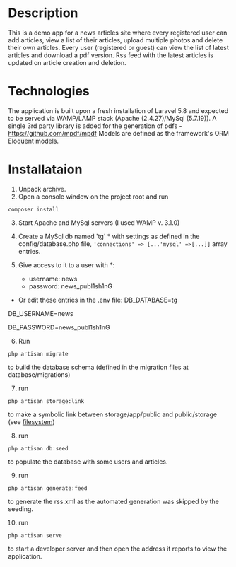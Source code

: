 # Description

This is a demo app for a news articles site where every registered user
can add articles, view a list of their articles, upload multiple photos 
and delete their own articles.
Every user (registered or guest) can view the list of latest articles and
download a pdf version.
Rss feed with the latest articles is updated on article creation and deletion.



# Technologies

The application is built upon a fresh installation of Laravel 5.8 and expected to be served via  WAMP/LAMP stack (Apache (2.4.27)/MySql (5.7.19)). 
A single 3rd party library is added for the generation of pdfs - https://github.com/mpdf/mpdf
Models are defined as the framework's ORM Eloquent models.



# Installataion

1. Unpack archive.
2. Open a console window on the project root and run
```
composer install
```
3. Start Apache and MySql servers (I used WAMP v. 3.1.0)
4. Create a MySql db named 'tg' * with settings as defined in the config/database.php file, 
`'connections' => [...'mysql' =>[...]]` array entries.

5. Give access to it to a user with *:
   - username: news
   - password: news_publ1sh1nG

* Or edit these entries in the .env file:
 DB_DATABASE=tg

 DB_USERNAME=news

 DB_PASSWORD=news_publ1sh1nG


6. Run
```
php artisan migrate
```
to build the database schema (defined in the migration files at database/migrations)

7. run 
```
php artisan storage:link 
```
to make a symbolic link between storage/app/public and public/storage
(see [filesystem](https://laravel.com/docs/5.8/filesystem#the-public-disk))

8. run
```
php artisan db:seed
```
to populate the database with some users and articles.

9. run
```
php artisan generate:feed
```
to generate the rss.xml as the automated generation was skipped by the seeding.

10. run 
```
php artisan serve 
```
to start a developer server and then open the address it reports to view the application.









